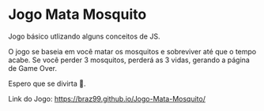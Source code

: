 # Jogo Mata Mosquito
 Jogo básico utlizando alguns conceitos de JS.
 
 O jogo se baseia em você matar os mosquitos e sobreviver até que o tempo acabe. Se você perder 3 mosquitos, perderá as 3 vidas, gerando a página de Game Over.
 
 Espero que se divirta 🙂.


Link do Jogo: https://braz99.github.io/Jogo-Mata-Mosquito/
